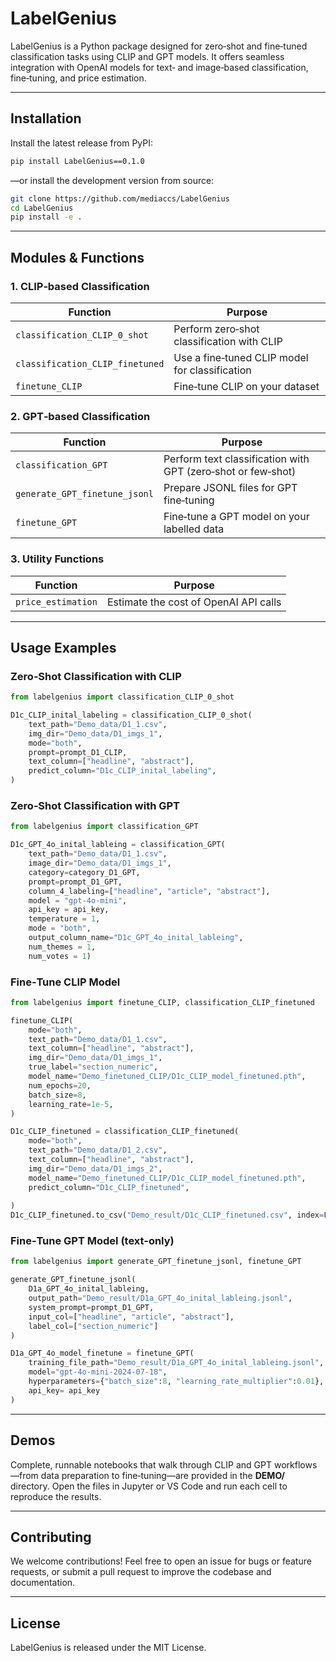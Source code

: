 
# LabelGenius

LabelGenius is a Python package designed for zero‑shot and fine‑tuned classification tasks using CLIP and GPT models. It offers seamless integration with OpenAI models for text‑ and image‑based classification, fine‑tuning, and price estimation.

---

## Installation

Install the latest release from PyPI:

```bash
pip install LabelGenius==0.1.0
```

—or install the development version from source:

```bash
git clone https://github.com/mediaccs/LabelGenius
cd LabelGenius
pip install -e .
```

---

## Modules & Functions

### 1. CLIP‑based Classification

| Function | Purpose |
|----------|---------|
| `classification_CLIP_0_shot` | Perform zero‑shot classification with CLIP |
| `classification_CLIP_finetuned` | Use a fine‑tuned CLIP model for classification |
| `finetune_CLIP` | Fine‑tune CLIP on your dataset |

### 2. GPT‑based Classification

| Function | Purpose |
|----------|---------|
| `classification_GPT` | Perform text classification with GPT (zero‑shot or few‑shot) |
| `generate_GPT_finetune_jsonl` | Prepare JSONL files for GPT fine‑tuning |
| `finetune_GPT` | Fine‑tune a GPT model on your labelled data |

### 3. Utility Functions

| Function | Purpose |
|----------|---------|
| `price_estimation` | Estimate the cost of OpenAI API calls |

---

## Usage Examples

### Zero‑Shot Classification with CLIP

```python
from labelgenius import classification_CLIP_0_shot

D1c_CLIP_inital_labeling = classification_CLIP_0_shot(
    text_path="Demo_data/D1_1.csv",
    img_dir="Demo_data/D1_imgs_1",
    mode="both",
    prompt=prompt_D1_CLIP,
    text_column=["headline", "abstract"],
    predict_column="D1c_CLIP_inital_labeling",
)

```

### Zero‑Shot Classification with GPT

```python
from labelgenius import classification_GPT

D1c_GPT_4o_inital_lableing = classification_GPT(
    text_path="Demo_data/D1_1.csv",
    image_dir="Demo_data/D1_imgs_1",
    category=category_D1_GPT,
    prompt=prompt_D1_GPT,
    column_4_labeling=["headline", "article", "abstract"],
    model = "gpt-4o-mini",
    api_key = api_key,
    temperature = 1,
    mode = "both",
    output_column_name="D1c_GPT_4o_inital_lableing",
    num_themes = 1,
    num_votes = 1)


```

### Fine‑Tune CLIP Model

```python
from labelgenius import finetune_CLIP, classification_CLIP_finetuned

finetune_CLIP(
    mode="both",
    text_path="Demo_data/D1_1.csv",
    text_column=["headline", "abstract"],
    img_dir="Demo_data/D1_imgs_1",
    true_label="section_numeric",
    model_name="Demo_finetuned_CLIP/D1c_CLIP_model_finetuned.pth",
    num_epochs=20,
    batch_size=8,
    learning_rate=1e-5,
)

D1c_CLIP_finetuned = classification_CLIP_finetuned(
    mode="both",
    text_path="Demo_data/D1_2.csv",
    text_column=["headline", "abstract"],
    img_dir="Demo_data/D1_imgs_2",
    model_name="Demo_finetuned_CLIP/D1c_CLIP_model_finetuned.pth",
    predict_column="D1c_CLIP_finetuned",
    
)
D1c_CLIP_finetuned.to_csv("Demo_result/D1c_CLIP_finetuned.csv", index=False)

```

### Fine‑Tune GPT Model (text-only)

```python
from labelgenius import generate_GPT_finetune_jsonl, finetune_GPT

generate_GPT_finetune_jsonl(
    D1a_GPT_4o_inital_lableing,
    output_path="Demo_result/D1a_GPT_4o_inital_lableing.jsonl",
    system_prompt=prompt_D1_GPT,
    input_col=["headline", "article", "abstract"],
    label_col=["section_numeric"]
)

D1a_GPT_4o_model_finetune = finetune_GPT(
    training_file_path="Demo_result/D1a_GPT_4o_inital_lableing.jsonl",
    model="gpt-4o-mini-2024-07-18",  
    hyperparameters={"batch_size":8, "learning_rate_multiplier":0.01},
    api_key= api_key  
)

```


---

## Demos

Complete, runnable notebooks that walk through CLIP and GPT workflows—from data preparation to fine‑tuning—are provided in the **DEMO/** directory. Open the files in Jupyter or VS Code and run each cell to reproduce the results.

---

## Contributing

We welcome contributions! Feel free to open an issue for bugs or feature requests, or submit a pull request to improve the codebase and documentation.

---

## License

LabelGenius is released under the MIT License.
